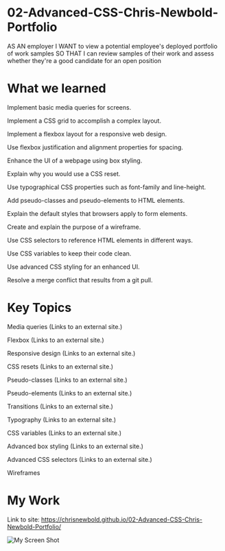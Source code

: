 # 02-Advanced-CSS-Chris-Newbold-Portfolio

AS AN employer I WANT to view a potential employee's deployed portfolio of work samples SO THAT I can review samples of their work and assess whether they're a good candidate for an open position

# What we learned

Implement basic media queries for screens.

Implement a CSS grid to accomplish a complex layout.

Implement a flexbox layout for a responsive web design.

Use flexbox justification and alignment properties for spacing.

Enhance the UI of a webpage using box styling.

Explain why you would use a CSS reset.

Use typographical CSS properties such as font-family and line-height.

Add pseudo-classes and pseudo-elements to HTML elements.

Explain the default styles that browsers apply to form elements.

Create and explain the purpose of a wireframe.

Use CSS selectors to reference HTML elements in different ways.

Use CSS variables to keep their code clean.

Use advanced CSS styling for an enhanced UI.

Resolve a merge conflict that results from a git pull.

# Key Topics

Media queries (Links to an external site.)

Flexbox (Links to an external site.)

Responsive design (Links to an external site.)

CSS resets (Links to an external site.)

Pseudo-classes (Links to an external site.)

Pseudo-elements (Links to an external site.)

Transitions (Links to an external site.)

Typography (Links to an external site.)

CSS variables (Links to an external site.)

Advanced box styling (Links to an external site.)

Advanced CSS selectors (Links to an external site.)

Wireframes

# My Work

Link to site: https://chrisnewbold.github.io/02-Advanced-CSS-Chris-Newbold-Portfolio/

![My Screen Shot](https://raw.githubusercontent.com/ChrisNewbold/02-Advanced-CSS-Chris-Newbold-Portfolio/main/Assets/images/My%20Portfolio.png)
